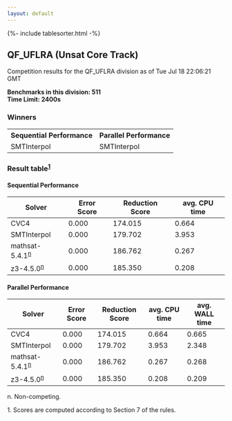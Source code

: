 ```yaml
---
layout: default
---
```

{%- include tablesorter.html -%}

##  QF_UFLRA (Unsat Core Track)

Competition results for the QF_UFLRA division as of Tue Jul 18 22:06:21 GMT

**Benchmarks in this division: 511**
<br/>
**Time Limit: 2400s**


### Winners

<table>
<tr>
<th class="center">Sequential Performance</th>
<th class="center">Parallel Performance</th>
</tr>
<tr class="center">
<td>SMTInterpol</td>
<td>SMTInterpol</td>
</tr>
</table>

### Result table<sup><a href="#fn1">1</a></sup>

#### Sequential Performance
<table id="sequential" class="result sorted">
<thead>
<tr>
<th class="center">Solver</th>
<th class="center">Error Score</th>
<th class="center">Reduction Score</th>
<th class="center">avg. CPU time </th>
</tr>
</thead>
<tr>
<td>CVC4</td>
<td class="right">0.000</td>
<td class="right">174.015</td>
<td class="right">0.664</td>
</tr>
<tr>
<td>SMTInterpol</td>
<td class="right">0.000</td>
<td class="right">179.702</td>
<td class="right">3.953</td>
</tr>
<tr>
<td>mathsat-5.4.1<SUP><a href="#fn">n</a></SUP>
</td>
<td class="right">0.000</td>
<td class="right">186.762</td>
<td class="right">0.267</td>
</tr>
<tr>
<td>z3-4.5.0<SUP><a href="#fn">n</a></SUP>
</td>
<td class="right">0.000</td>
<td class="right">185.350</td>
<td class="right">0.208</td>
</tr>
</table>

#### Parallel Performance
<table id="parallel" class="result sorted">
<thead>
<tr>
<th class="center">Solver</th>
<th class="center">Error Score</th>
<th class="center">Reduction Score</th>
<th class="center">avg. CPU time </th>
<th class="center">avg. WALL time </th>
</tr>
</thead>
<tr>
<td>CVC4</td>
<td class="right">0.000</td>
<td class="right">174.015</td>
<td class="right">0.664</td>
<td class="right">0.665</td>
</tr>
<tr>
<td>SMTInterpol</td>
<td class="right">0.000</td>
<td class="right">179.702</td>
<td class="right">3.953</td>
<td class="right">2.348</td>
</tr>
<tr>
<td>mathsat-5.4.1<SUP><a href="#fn">n</a></SUP>
</td>
<td class="right">0.000</td>
<td class="right">186.762</td>
<td class="right">0.267</td>
<td class="right">0.268</td>
</tr>
<tr>
<td>z3-4.5.0<SUP><a href="#fn">n</a></SUP>
</td>
<td class="right">0.000</td>
<td class="right">185.350</td>
<td class="right">0.208</td>
<td class="right">0.209</td>
</tr>
</table>
<span id="fn"> n. Non-competing.</span>

<span id="fn1"> 1. Scores are computed according to Section 7 of the rules.</span>


